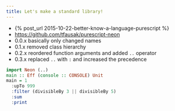 ```yaml
---
title: Let's make a standard library!
---
```


- {% post_url 2015-10-22-better-know-a-language-purescript %}
- https://github.com/tfausak/purescript-neon
- 0.0.x basically only changed names
- 0.1.x removed class hierarchy
- 0.2.x reordered function arguments and added `..` operator
- 0.3.x replaced `..` with `:` and increased the precedence

``` purescript
import Neon (..)
main :: Eff (console :: CONSOLE) Unit
main = 1
  :upTo 999
  :filter (divisibleBy 3 || divisibleBy 5)
  :sum
  :print
```
